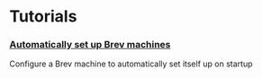 # Tutorials

### [Automatically set up Brev machines](automatically-set-up.md)
Configure a Brev machine to automatically set itself up on startup
